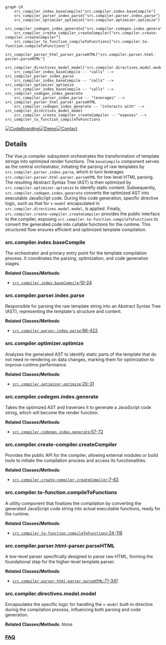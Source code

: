 ```mermaid
graph LR
    src_compiler_index_baseCompile["src.compiler.index.baseCompile"]
    src_compiler_parser_index_parse["src.compiler.parser.index.parse"]
    src_compiler_optimizer_optimize["src.compiler.optimizer.optimize"]
    src_compiler_codegen_index_generate["src.compiler.codegen.index.generate"]
    src_compiler_create_compiler_createCompiler["src.compiler.create-compiler.createCompiler"]
    src_compiler_to_function_compileToFunctions["src.compiler.to-function.compileToFunctions"]
    src_compiler_parser_html_parser_parseHTML["src.compiler.parser.html-parser.parseHTML"]
    src_compiler_directives_model_model["src.compiler.directives.model.model"]
    src_compiler_index_baseCompile -- "calls" --> src_compiler_parser_index_parse
    src_compiler_index_baseCompile -- "calls" --> src_compiler_optimizer_optimize
    src_compiler_index_baseCompile -- "calls" --> src_compiler_codegen_index_generate
    src_compiler_parser_index_parse -- "leverages" --> src_compiler_parser_html_parser_parseHTML
    src_compiler_codegen_index_generate -- "interacts with" --> src_compiler_directives_model_model
    src_compiler_create_compiler_createCompiler -- "exposes" --> src_compiler_to_function_compileToFunctions
```

[![CodeBoarding](https://img.shields.io/badge/Generated%20by-CodeBoarding-9cf?style=flat-square)](https://github.com/CodeBoarding/GeneratedOnBoardings)[![Demo](https://img.shields.io/badge/Try%20our-Demo-blue?style=flat-square)](https://www.codeboarding.org/demo)[![Contact](https://img.shields.io/badge/Contact%20us%20-%20contact@codeboarding.org-lightgrey?style=flat-square)](mailto:contact@codeboarding.org)

## Details

The Vue.js compiler subsystem orchestrates the transformation of template strings into optimized render functions. The `baseCompile` component serves as the central orchestrator, initiating the parsing of raw templates by `src.compiler.parser.index.parse`, which in turn leverages `src.compiler.parser.html-parser.parseHTML` for low-level HTML parsing. The resulting Abstract Syntax Tree (AST) is then optimized by `src.compiler.optimizer.optimize` to identify static content. Subsequently, `src.compiler.codegen.index.generate` converts the optimized AST into executable JavaScript code. During this code generation, specific directive logic, such as that for `v-model` encapsulated in `src.compiler.directives.model.model`, is applied. Finally, `src.compiler.create-compiler.createCompiler` provides the public interface to the compiler, exposing `src.compiler.to-function.compileToFunctions` to convert the generated code into callable functions for the runtime. This structured flow ensures efficient and optimized template compilation.

### src.compiler.index.baseCompile
The orchestrator and primary entry point for the template compilation process. It coordinates the parsing, optimization, and code generation stages.


**Related Classes/Methods**:

- <a href="https://github.com/vuejs/vue/blob/main/src/compiler/index.ts#L10-L24" target="_blank" rel="noopener noreferrer">`src.compiler.index.baseCompile`:10-24</a>


### src.compiler.parser.index.parse
Responsible for parsing the raw template string into an Abstract Syntax Tree (AST), representing the template's structure and content.


**Related Classes/Methods**:

- <a href="https://github.com/vuejs/vue/blob/main/src/compiler/parser/index.ts#L86-L422" target="_blank" rel="noopener noreferrer">`src.compiler.parser.index.parse`:86-422</a>


### src.compiler.optimizer.optimize
Analyzes the generated AST to identify static parts of the template that do not need re-rendering on data changes, marking them for optimization to improve runtime performance.


**Related Classes/Methods**:

- <a href="https://github.com/vuejs/vue/blob/main/src/compiler/optimizer.ts#L20-L31" target="_blank" rel="noopener noreferrer">`src.compiler.optimizer.optimize`:20-31</a>


### src.compiler.codegen.index.generate
Takes the optimized AST and traverses it to generate a JavaScript code string, which will become the render function.


**Related Classes/Methods**:

- <a href="https://github.com/vuejs/vue/blob/main/src/compiler/codegen/index.ts#L57-L72" target="_blank" rel="noopener noreferrer">`src.compiler.codegen.index.generate`:57-72</a>


### src.compiler.create-compiler.createCompiler
Provides the public API for the compiler, allowing external modules or build tools to initiate the compilation process and access its functionalities.


**Related Classes/Methods**:

- <a href="https://github.com/vuejs/vue/blob/main/src/compiler/create-compiler.ts#L7-L82" target="_blank" rel="noopener noreferrer">`src.compiler.create-compiler.createCompiler`:7-82</a>


### src.compiler.to-function.compileToFunctions
A utility component that finalizes the compilation by converting the generated JavaScript code string into actual executable functions, ready for the runtime.


**Related Classes/Methods**:

- <a href="https://github.com/vuejs/vue/blob/main/src/compiler/to-function.ts#L24-L118" target="_blank" rel="noopener noreferrer">`src.compiler.to-function.compileToFunctions`:24-118</a>


### src.compiler.parser.html-parser.parseHTML
A low-level parser specifically designed to parse raw HTML, forming the foundational step for the higher-level template parser.


**Related Classes/Methods**:

- <a href="https://github.com/vuejs/vue/blob/main/src/compiler/parser/html-parser.ts#L71-L341" target="_blank" rel="noopener noreferrer">`src.compiler.parser.html-parser.parseHTML`:71-341</a>


### src.compiler.directives.model.model
Encapsulates the specific logic for handling the `v-model` built-in directive during the compilation process, influencing both parsing and code generation.


**Related Classes/Methods**: _None_



### [FAQ](https://github.com/CodeBoarding/GeneratedOnBoardings/tree/main?tab=readme-ov-file#faq)